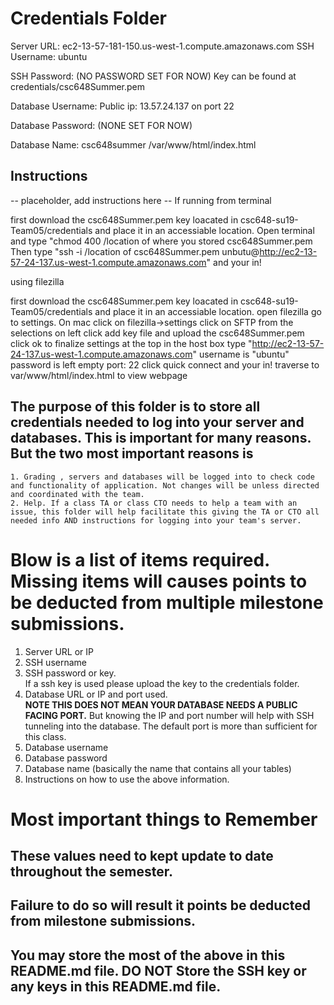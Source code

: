 # Credentials Folder

Server URL: ec2-13-57-181-150.us-west-1.compute.amazonaws.com
SSH Username: ubuntu

SSH Password: (NO PASSWORD SET FOR NOW) Key can be found at credentials/csc648Summer.pem

Database Username: Public ip: 13.57.24.137 on port 22

Database Password: (NONE SET FOR NOW)

Database Name: csc648summer /var/www/html/index.html

## Instructions
-- placeholder, add instructions here --
If running from terminal

first download the csc648Summer.pem key loacated in csc648-su19-Team05/credentials and place it in an accessiable location. 
Open terminal and type "chmod 400 /location of where you stored csc648Summer.pem
Then type "ssh -i /location of csc648Summer.pem unbutu@http://ec2-13-57-24-137.us-west-1.compute.amazonaws.com"
and your in!

using filezilla

first download the csc648Summer.pem key loacated in csc648-su19-Team05/credentials and place it in an accessiable location. 
open filezilla
go to settings. On mac click on filezilla->settings
click on SFTP from the selections on left
click add key file and upload the csc648Summer.pem
click ok to finalize settings
at the top in the host box type "http://ec2-13-57-24-137.us-west-1.compute.amazonaws.com"
username is "ubuntu"
password is left empty 
port: 22
click quick connect 
and your in!
traverse to var/www/html/index.html to view webpage

## The purpose of this folder is to store all credentials needed to log into your server and databases. This is important for many reasons. But the two most important reasons is
    1. Grading , servers and databases will be logged into to check code and functionality of application. Not changes will be unless directed and coordinated with the team.
    2. Help. If a class TA or class CTO needs to help a team with an issue, this folder will help facilitate this giving the TA or CTO all needed info AND instructions for logging into your team's server. 


# Blow is a list of items required. Missing items will causes points to be deducted from multiple milestone submissions.

1. Server URL or IP
2. SSH username
3. SSH password or key.
    <br> If a ssh key is used please upload the key to the credentials folder.
4. Database URL or IP and port used.
    <br><strong> NOTE THIS DOES NOT MEAN YOUR DATABASE NEEDS A PUBLIC FACING PORT.</strong> But knowing the IP and port number will help with SSH tunneling into the database. The default port is more than sufficient for this class.
5. Database username
6. Database password
7. Database name (basically the name that contains all your tables)
8. Instructions on how to use the above information.

# Most important things to Remember
## These values need to kept update to date throughout the semester. <br>
## <strong>Failure to do so will result it points be deducted from milestone submissions.</strong><br>
## You may store the most of the above in this README.md file. DO NOT Store the SSH key or any keys in this README.md file.
